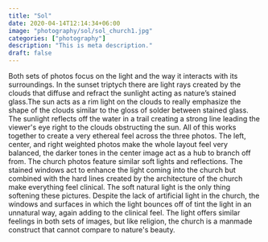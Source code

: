 ```yaml
---
title: "Sol"
date: 2020-04-14T12:14:34+06:00
image: "photography/sol/sol_church1.jpg"
categories: ["photography"]
description: "This is meta description."
draft: false
---
```


Both sets of photos focus on the light and the way it interacts with its surroundings. In the sunset triptych there are light rays created by the clouds that diffuse and refract the sunlight acting as nature’s stained glass.The sun acts as a rim light on the clouds to really emphasize the shape of the clouds similar to the gloss of solder between stained glass. The sunlight reflects off the water in a trail creating a strong line leading the viewer's eye right to the clouds obstructing the sun. All of this works together to create a very ethereal feel across the three photos. The left, center, and right weighted photos make the whole layout feel very balanced, the darker tones in the center image act as a hub to branch off from. The church photos feature similar soft lights and reflections. The stained windows act to enhance the light coming into the church but combined with the hard lines created by the architecture of the church make everything feel clinical. The soft natural light is the only thing softening these pictures. Despite the lack of artificial light in the church, the windows and surfaces in which the light bounces off of tint the light in an unnatural way, again adding to the clinical feel. The light offers similar feelings in both sets of images, but like religion, the church is a manmade construct that cannot compare to nature's beauty.
